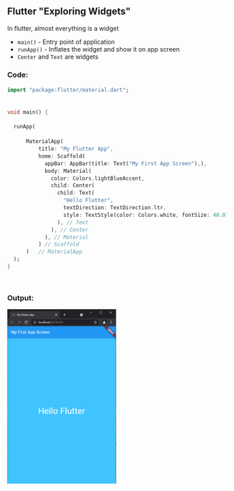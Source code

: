 ## Flutter "Exploring Widgets"
In flutter, almost everything is a widget
* `main()` - Entry point of application
* `runApp()` - Inflates the widget and show it on app screen
* `Center` and `Text` are widgets

### Code:

```dart
import "package:flutter/material.dart";


void main() {

  runApp(

      MaterialApp(
          title: "My Flutter App",
          home: Scaffold(
            appBar: AppBar(title: Text("My First App Screen"),),
            body: Material(
              color: Colors.lightBlueAccent,
              child: Center(
                child: Text(
                  "Hello Flutter",
                  textDirection: TextDirection.ltr,
                  style: TextStyle(color: Colors.white, fontSize: 40.0),
                ), // Text
              ), // Center
            ), // Material
          ) // Scaffold
      )   // MaterialApp
  );
}
```

<p>&nbsp;</p>

### Output:
<img title="Style" alt="Style" src="/snippets/appbar.PNG" width="250" height="400">


